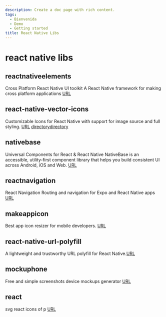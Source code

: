 ```yaml
---
description: Create a doc page with rich content.
tags:
  - Bienvenida
  - Demo
  - Getting started
title: React Native Libs
---
```


# react native libs

## reactnativeelements

Cross Platform
React Native UI toolkit
A React Native framework for making cross platform applications [URL](https://reactnativeelements.com/)

## react-native-vector-icons

Customizable Icons for React Native with support for image source and full styling.
[URL](https://github.com/oblador/react-native-vector-icons)
[directory](https://oblador.github.io/react-native-vector-icons/)[directory](https://icons.expo.fyi/)

## nativebase

Universal Components for
React & React Native
NativeBase is an accessible, utility-first component library that helps you build consistent UI across Android, iOS and Web. [URL](https://nativebase.io/)

## reactnavigation

React Navigation
Routing and navigation for Expo and React Native apps [URL](https://reactnavigation.org/)

## makeappicon

Best app icon resizer for
mobile developers. [URL](https://makeappicon.com/)

## react-native-url-polyfill

A lightweight and trustworthy URL polyfill for React Native.[URL](https://github.com/charpeni/react-native-url-polyfill)

## mockuphone

Free and simple screenshots device mockups generator [URL](https://mockuphone.com/)

## react

svg react icons of p [URL](https://githu)
